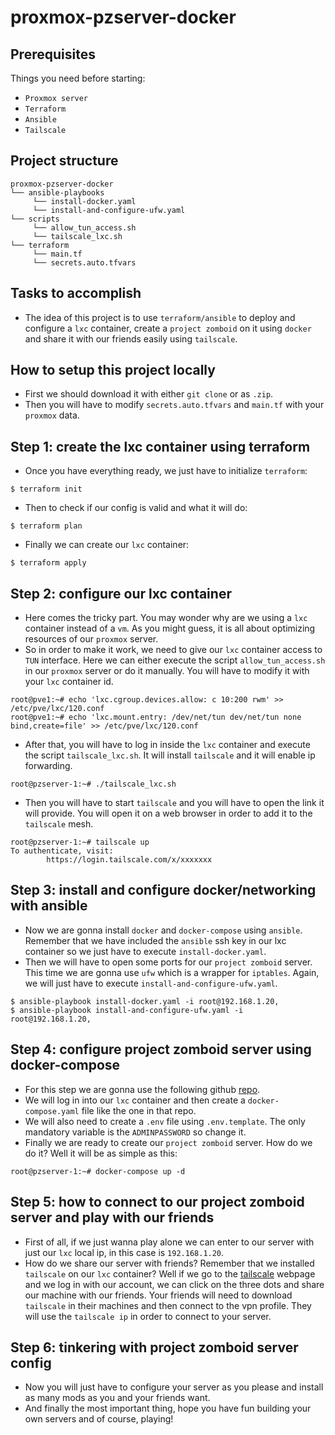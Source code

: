 # proxmox-pzserver-docker

## Prerequisites
Things you need before starting:
* `Proxmox server`
* `Terraform`
* `Ansible`
* `Tailscale`

## Project structure
```
proxmox-pzserver-docker
└── ansible-playbooks
     └── install-docker.yaml
     └── install-and-configure-ufw.yaml
└── scripts
     └── allow_tun_access.sh
     └── tailscale_lxc.sh
└── terraform
     └── main.tf
     └── secrets.auto.tfvars
```
## Tasks to accomplish
- The idea of this project is to use `terraform/ansible` to deploy and configure a `lxc` container, create a `project zomboid` on it using `docker` and share it with our friends easily using `tailscale`.

## How to setup this project locally
- First we should download it with either `git clone` or as `.zip`.
- Then you will have to modify `secrets.auto.tfvars` and `main.tf` with your `proxmox` data. 

## Step 1: create the lxc container using terraform
- Once you have everything ready, we just have to initialize `terraform`:
````
$ terraform init
````
- Then to check if our config is valid and what it will do:
````
$ terraform plan
````
- Finally we can create our `lxc` container:
````
$ terraform apply
````

## Step 2: configure our lxc container
- Here comes the tricky part. You may wonder why are we using a `lxc` container instead of a `vm`. As you might guess, it is all about optimizing resources of our `proxmox` server. 
- So in order to make it work, we need to give our `lxc` container access to `TUN` interface. Here we can either execute the script `allow_tun_access.sh` in our `proxmox` server or do it manually. You will have to modify it with your `lxc` container id.
````
root@pve1:~# echo 'lxc.cgroup.devices.allow: c 10:200 rwm' >> /etc/pve/lxc/120.conf
root@pve1:~# echo 'lxc.mount.entry: /dev/net/tun dev/net/tun none bind,create=file' >> /etc/pve/lxc/120.conf
````
- After that, you will have to log in inside the `lxc` container and execute the script `tailscale_lxc.sh`. It will install `tailscale` and it will enable ip forwarding.
````
root@pzserver-1:~# ./tailscale_lxc.sh
````
- Then you will have to start `tailscale` and you will have to open the link it will provide. You will open it on a web browser in order to add it to the `tailscale` mesh.
````
root@pzserver-1:~# tailscale up
To authenticate, visit:
        https://login.tailscale.com/x/xxxxxxx
````

## Step 3: install and configure docker/networking with ansible
- Now we are gonna install `docker` and `docker-compose` using `ansible`. Remember that we have included the `ansible` ssh key in our lxc container so we just have to execute `install-docker.yaml`.
- Then we will have to open some ports for our `project zomboid` server. This time we are gonna use `ufw` which is a wrapper for `iptables`. Again, we will just have to execute `install-and-configure-ufw.yaml`.
````
$ ansible-playbook install-docker.yaml -i root@192.168.1.20,
$ ansible-playbook install-and-configure-ufw.yaml -i root@192.168.1.20,
````

## Step 4: configure project zomboid server using docker-compose
- For this step we are gonna use the following github [repo](https://github.com/Danixu/project-zomboid-server-docker).
- We will log in into our `lxc` container and then create a `docker-compose.yaml` file like the one in that repo.
- We will also need to create a `.env` file using `.env.template`. The only mandatory variable is the `ADMINPASSWORD` so change it.
- Finally we are ready to create our `project zomboid` server. How do we do it? Well it will be as simple as this:
````
root@pzserver-1:~# docker-compose up -d
````

## Step 5: how to connect to our project zomboid server and play with our friends
- First of all, if we just wanna play alone we can enter to our server with just our `lxc` local ip, in this case is `192.168.1.20`.
- How do we share our server with friends? Remember that we installed `tailscale` on our `lxc` container? Well if we go to the [tailscale](https://login.tailscale.com/admin/machines) webpage and we log in with our account, we can click on the three dots and share our machine with our friends. Your friends will need to download `tailscale` in their machines and then connect to the vpn profile. They will use the `tailscale ip` in order to connect to your server.

## Step 6: tinkering with project zomboid server config
- Now you will just have to configure your server as you please and install as many mods as you and your friends want.
- And finally the most important thing, hope you have fun building your own servers and of course, playing!